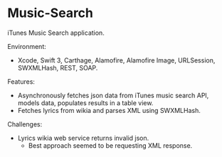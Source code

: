 # Music-Search

iTunes Music Search application.

Environment:
- Xcode, Swift 3, Carthage, Alamofire, Alamofire Image, URLSession, SWXMLHash, REST, SOAP.

Features:
- Asynchronously fetches json data from iTunes music search API, models data, populates results in a table view. 
- Fetches lyrics from wikia and parses XML using SWXMLHash.

Challenges:
- Lyrics wikia web service returns invalid json. 
    - Best approach seemed to be requesting XML response.

